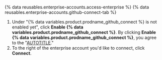 {% data reusables.enterprise-accounts.access-enterprise %}
{% data reusables.enterprise-accounts.github-connect-tab %}
1. Under "{% data variables.product.prodname_github_connect %} is not enabled yet", click **Enable {% data variables.product.prodname_github_connect %}**. By clicking **Enable {% data variables.product.prodname_github_connect %}**, you agree to the "[AUTOTITLE](/free-pro-team@latest/site-policy/github-terms/github-terms-for-additional-products-and-features#connect)."
1. To the right of the enterprise account you'd like to connect, click **Connect**.
